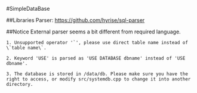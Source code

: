 #SimpleDataBase

##Libraries
	Parser: https://github.com/hyrise/sql-parser

##Notice
	External parser seems a bit different from required language.

	1. Unsupported operator '`', please use direct table name instead of \`table name\`.

	2. Keyword 'USE' is parsed as 'USE DATABASE dbname' instead of 'USE dbname'.

	3. The database is stored in /data/db. Please make sure you have the right to access, or modify src/systemdb.cpp to change it into another directory.
